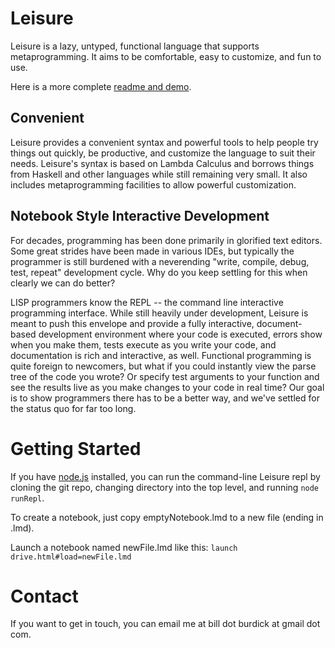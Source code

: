 # Leisure

Leisure is a lazy, untyped, functional language that supports metaprogramming.  It aims to be comfortable,
easy to customize, and fun to use.

Here is a more complete [readme and demo](http://zot.github.com/Leisure/drive.html?uniq=0.5911130483727902#load=http://tinyconcepts.com/LeisureStorage/intro.lmd).

## Convenient
Leisure provides a convenient syntax and powerful tools to help people try things out quickly, be productive, and customize the language to suit their needs.
Leisure's syntax is based on Lambda Calculus and borrows things from Haskell and other languages while still remaining very small.  It also includes metaprogramming
facilities to allow powerful customization.

## Notebook Style Interactive Development

For decades, programming has been done primarily in glorified text editors.  Some great strides have been made in various IDEs, but typically the
programmer is still burdened with a neverending "write, compile, debug, test, repeat" development cycle.  Why do you keep settling for this when
clearly we can do better?

LISP programmers know the REPL -- the command line interactive programming interface.  While still heavily under development, Leisure is meant to push this
envelope and provide a fully interactive, document-based development environment where
your code is executed, errors show when you make them, tests execute as you write your code, and documentation is rich and interactive, as well.
Functional programming is quite foreign to newcomers, but what if you could
instantly view the parse tree of the code you wrote? Or specify test arguments to your function and see the results live as you make
changes to your code in real time?  Our goal is to show programmers there has to be a better way, and we've settled for the status quo for far too long.

# Getting Started

If you have [node.js](http://nodejs.org/) installed, you can run the command-line Leisure repl by cloning the git repo, changing directory into the top level, and running `node runRepl`.

To create a notebook, just copy emptyNotebook.lmd to a new file (ending in .lmd).

Launch a notebook named newFile.lmd like this: `launch drive.html#load=newFile.lmd`

# Contact
If you want to get in touch, you can email me at bill dot burdick at gmail dot com.

